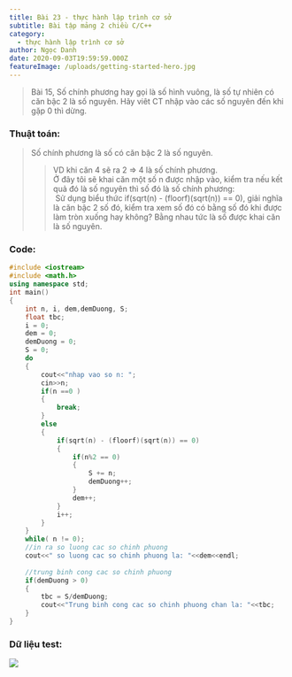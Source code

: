 ```yaml
---
title: Bài 23 - thực hành lập trình cơ sở
subtitle: Bài tập mảng 2 chiều C/C++
category:
  - thực hành lập trình cơ sở
author: Ngọc Danh
date: 2020-09-03T19:59:59.000Z
featureImage: /uploads/getting-started-hero.jpg
---
```


> Bài 15, Số chính phương hay gọi là số hình vuông, là số tự nhiên có căn bậc 2 là số nguyên. Hãy viêt CT nhập vào các số nguyên đến khi gặp 0 thì dừng.


### Thuật toán: 

> Số chính phương là số có căn bậc 2 là số nguyên.  
> 
> > VD khi căn 4 sẽ ra 2 => 4 là số chính phương.  
> > Ở đây tôi sẽ khai căn một số n được nhập vào, kiểm tra nếu kết quả đó là số nguyên thì số đó là số chính phương:  
> >  Sử dụng biểu thức if(sqrt(n) - (floorf)(sqrt(n)) == 0), giải nghĩa là căn bậc 2 số đó, kiểm tra xem số đó có bằng số đó khi được làm tròn xuống hay không? Bằng nhau tức là số được khai căn là số nguyên.

### Code:

```c++
#include <iostream>
#include <math.h>
using namespace std;
int main()
{
    int n, i, dem,demDuong, S;
    float tbc;
    i = 0;
    dem = 0;
    demDuong = 0;
    S = 0;
    do
    {
        cout<<"nhap vao so n: ";
        cin>>n;
        if(n ==0 )
        {
            break;
        }
        else
        {
            if(sqrt(n) - (floorf)(sqrt(n)) == 0)
            {
                if(n%2 == 0)
                {
                    S += n;
                    demDuong++;
                }
                dem++;
            }
            i++;
        }
    }
    while( n != 0);
    //in ra so luong cac so chinh phuong
    cout<<" so luong cac so chinh phuong la: "<<dem<<endl;
 
    //trung binh cong cac so chinh phuong
    if(demDuong > 0)
    {
        tbc = S/demDuong;
        cout<<"Trung binh cong cac so chinh phuong chan la: "<<tbc;
    }
}
```

### Dữ liệu test:

[![](https://1.bp.blogspot.com/-wCnGrCiFMUc/XhsCFZ3GXyI/AAAAAAAAb-c/CQPFhMteK5INC0nbl2Yd-xihYoK_S5AegCLcBGAsYHQ/s1600/bai15-t.png)](https://1.bp.blogspot.com/-wCnGrCiFMUc/XhsCFZ3GXyI/AAAAAAAAb-c/CQPFhMteK5INC0nbl2Yd-xihYoK_S5AegCLcBGAsYHQ/s1600/bai15-t.png)